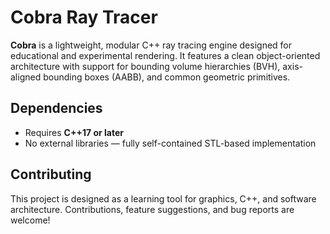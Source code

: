 # Cobra Ray Tracer

**Cobra** is a lightweight, modular C++ ray tracing engine designed for educational and experimental rendering. It features a clean object-oriented architecture with support for bounding volume hierarchies (BVH), axis-aligned bounding boxes (AABB), and common geometric primitives.

## Dependencies

- Requires **C++17 or later**
- No external libraries — fully self-contained STL-based implementation

## Contributing

This project is designed as a learning tool for graphics, C++, and software architecture. Contributions, feature suggestions, and bug reports are welcome!
